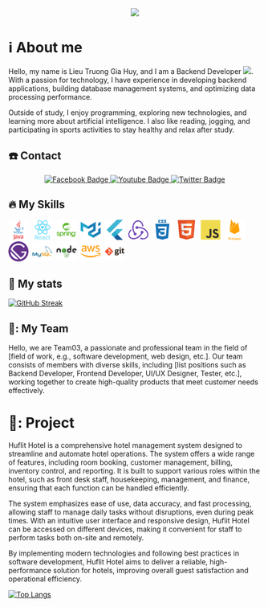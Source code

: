 <div id="header" align="center">
  <img src="https://media.giphy.com/media/M9gbBd9nbDrOTu1Mqx/giphy.gif" width="100"/>
</div>

# ℹ️ About me
Hello, my name is Lieu Truong Gia Huy, and I am a Backend Developer <img src="https://media.giphy.com/media/WUlplcMpOCEmTGBtBW/giphy.gif" width="30">. With a passion for technology, I have experience in developing backend applications, building database management systems, and optimizing data processing performance.

Outside of study, I enjoy programming, exploring new technologies, and learning more about artificial intelligence. I also like reading, jogging, and participating in sports activities to stay healthy and relax after study.

## ☎️ Contact
<div id="badges" align="center">
  <a href="https://web.facebook.com/profile.php?id=100014781011286">
    <img src="https://img.shields.io/badge/Facebook-blue?style=for-the-badge&logo=facebook&logoColor=white" alt="Facebook Badge"/>
  </a>
  <a href="https://www.instagram.com/__yuh.ueil/">
    <img src="https://img.shields.io/badge/Instagram-red?style=for-the-badge&logo=instagram&logoColor=white" alt="Youtube Badge"/>
  </a>
  <a href="your-twitter-URL">
    <img src="https://img.shields.io/badge/Tiktok-black?style=for-the-badge&logo=tiktok&logoColor=white" alt="Twitter Badge"/>
  </a>
</div>

## :fire: My Skills

<div>
  <img src="https://github.com/devicons/devicon/blob/master/icons/java/java-original-wordmark.svg" title="Java" alt="Java" width="40" height="40"/>&nbsp;
  <img src="https://github.com/devicons/devicon/blob/master/icons/react/react-original-wordmark.svg" title="React" alt="React" width="40" height="40"/>&nbsp;
  <img src="https://github.com/devicons/devicon/blob/master/icons/spring/spring-original-wordmark.svg" title="Spring" alt="Spring" width="40" height="40"/>&nbsp;
  <img src="https://github.com/devicons/devicon/blob/master/icons/materialui/materialui-original.svg" title="Material UI" alt="Material UI" width="40" height="40"/>&nbsp;
  <img src="https://github.com/devicons/devicon/blob/master/icons/flutter/flutter-original.svg" title="Flutter" alt="Flutter" width="40" height="40"/>&nbsp;
  <img src="https://github.com/devicons/devicon/blob/master/icons/redux/redux-original.svg" title="Redux" alt="Redux " width="40" height="40"/>&nbsp;
  <img src="https://github.com/devicons/devicon/blob/master/icons/css3/css3-plain-wordmark.svg"  title="CSS3" alt="CSS" width="40" height="40"/>&nbsp;
  <img src="https://github.com/devicons/devicon/blob/master/icons/html5/html5-original.svg" title="HTML5" alt="HTML" width="40" height="40"/>&nbsp;
  <img src="https://github.com/devicons/devicon/blob/master/icons/javascript/javascript-original.svg" title="JavaScript" alt="JavaScript" width="40" height="40"/>&nbsp;
  <img src="https://github.com/devicons/devicon/blob/master/icons/firebase/firebase-plain-wordmark.svg" title="Firebase" alt="Firebase" width="40" height="40"/>&nbsp;
  <img src="https://github.com/devicons/devicon/blob/master/icons/gatsby/gatsby-original.svg" title="Gatsby"  alt="Gatsby" width="40" height="40"/>&nbsp;
  <img src="https://github.com/devicons/devicon/blob/master/icons/mysql/mysql-original-wordmark.svg" title="MySQL"  alt="MySQL" width="40" height="40"/>&nbsp;
  <img src="https://github.com/devicons/devicon/blob/master/icons/nodejs/nodejs-original-wordmark.svg" title="NodeJS" alt="NodeJS" width="40" height="40"/>&nbsp;
  <img src="https://github.com/devicons/devicon/blob/master/icons/amazonwebservices/amazonwebservices-plain-wordmark.svg" title="AWS" alt="AWS" width="40" height="40"/>&nbsp;
  <img src="https://github.com/devicons/devicon/blob/master/icons/git/git-original-wordmark.svg" title="Git" **alt="Git" width="40" height="40"/>
</div>

## :telescope: My stats

[![GitHub Streak](http://github-readme-streak-stats.herokuapp.com?user=HuyLieu1603&theme=dark&background=000000)](https://git.io/streak-stats)


## 💁: My Team
Hello, we are Team03, a passionate and professional team in the field of [field of work, e.g., software development, web design, etc.]. Our team consists of members with diverse skills, including [list positions such as Backend Developer, Frontend Developer, UI/UX Designer, Tester, etc.], working together to create high-quality products that meet customer needs effectively.

# 🏨: Project
Huflit Hotel is a comprehensive hotel management system designed to streamline and automate hotel operations. The system offers a wide range of features, including room booking, customer management, billing, inventory control, and reporting. It is built to support various roles within the hotel, such as front desk staff, housekeeping, management, and finance, ensuring that each function can be handled efficiently.

The system emphasizes ease of use, data accuracy, and fast processing, allowing staff to manage daily tasks without disruptions, even during peak times. With an intuitive user interface and responsive design, Huflit Hotel can be accessed on different devices, making it convenient for staff to perform tasks both on-site and remotely.

By implementing modern technologies and following best practices in software development, Huflit Hotel aims to deliver a reliable, high-performance solution for hotels, improving overall guest satisfaction and operational efficiency.

[![Top Langs](https://github-readme-stats.vercel.app/api/top-langs/?username=your-github-username&layout=compact&theme=vision-friendly-dark)](https://github.com/HuyLieu1603/Huy_N3_T6C4)


